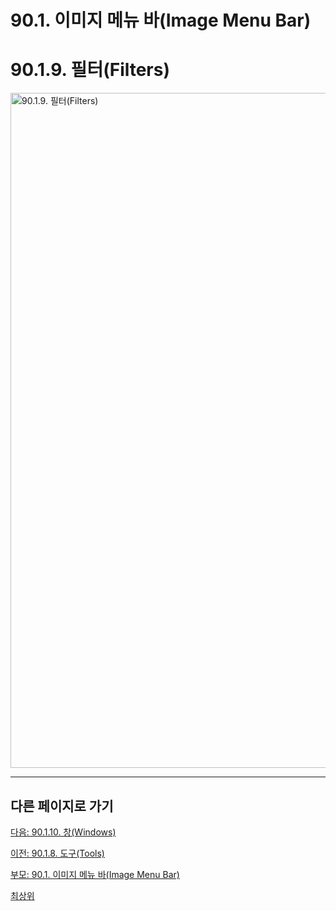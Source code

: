 # 90.1. 이미지 메뉴 바(Image Menu Bar)
# 90.1.9. 필터(Filters)

<img width="1080" alt="90.1.9. 필터(Filters)" environment="MacOS:Sonoma 14.2.1 GIMP 2.10.36" src="https://github.com/wonder13662/gimp/assets/15767104/8aa3e45d-3325-49f6-ad23-d0e6508fa205">

***

## 다른 페이지로 가기

[다음: 90.1.10. 창(Windows)](./90-01-10-windows.md)

[이전: 90.1.8. 도구(Tools)](./90-01-08-tools.md)

[부모: 90.1. 이미지 메뉴 바(Image Menu Bar)](./90-01-00-image-menu-bar.md)

[최상위](./00-home.md)
